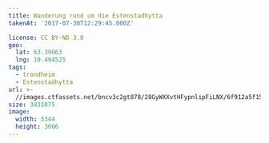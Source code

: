 ```yaml
---
title: Wanderung rund um die Estenstadhytta
takenAt: '2017-07-30T12:29:45.000Z'

license: CC BY-ND 3.0
geo:
  lat: 63.39063
  lng: 10.494525
tags:
  - trondheim
  - Estenstadhytta
url: >-
  //images.ctfassets.net/bncv3c2gt878/28GyWXXvtHFypnlipFiLNX/6f912a5f15e3e6b62f44575e646535d7/wanderung-rund-um-die-estenstadhytta_35432708264_o
size: 3831075
image:
  width: 5344
  height: 3006
---
```

